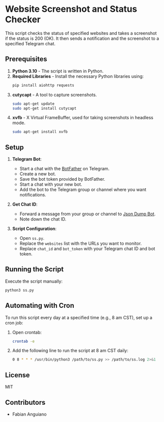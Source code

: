 
# Website Screenshot and Status Checker

This script checks the status of specified websites and takes a screenshot if the status is 200 (OK). It then sends a notification and the screenshot to a specified Telegram chat.

## Prerequisites

1. **Python 3.10** - The script is written in Python.
2. **Required Libraries** - Install the necessary Python libraries using:
    ```bash
    pip install aiohttp requests
    ```
3. **cutycapt** - A tool to capture screenshots.
    ```bash
    sudo apt-get update
    sudo apt-get install cutycapt
    ```
4. **xvfb** - X Virtual FrameBuffer, used for taking screenshots in headless mode.
    ```bash
    sudo apt-get install xvfb
    ```

## Setup

1. **Telegram Bot**:
    - Start a chat with the [BotFather](https://telegram.me/botfather) on Telegram.
    - Create a new bot.
    - Save the bot token provided by BotFather.
    - Start a chat with your new bot.
    - Add the bot to the Telegram group or channel where you want notifications.

2. **Get Chat ID**:
    - Forward a message from your group or channel to [Json Dump Bot](https://telegram.me/jsondumpbot).
    - Note down the chat ID.

3. **Script Configuration**:
    - Open `ss.py`.
    - Replace the `websites` list with the URLs you want to monitor.
    - Replace `chat_id` and `bot_token` with your Telegram chat ID and bot token.

## Running the Script

Execute the script manually:
```bash
python3 ss.py
```

## Automating with Cron

To run this script every day at a specified time (e.g., 8 am CST), set up a cron job:

1. Open crontab:
    ```bash
    crontab -e
    ```

2. Add the following line to run the script at 8 am CST daily:
    ```bash
    0 8 * * * /usr/bin/python3 /path/to/ss.py >> /path/to/ss.log 2>&1
    ```

## License

MIT

## Contributors

- Fabian Anguiano

